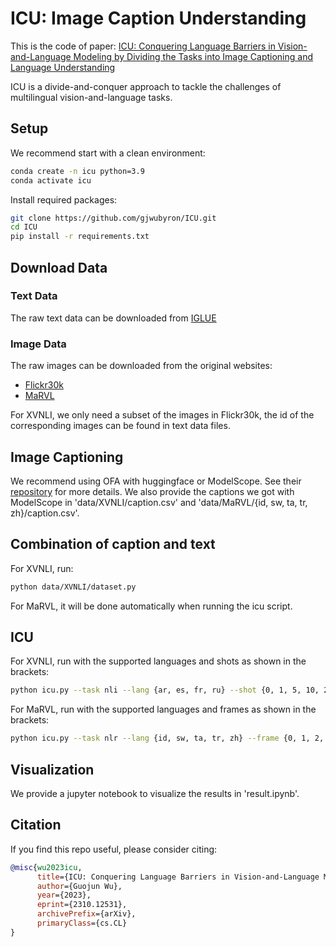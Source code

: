 # ICU: Image Caption Understanding

This is the code of paper: [ICU: Conquering Language Barriers in Vision-and-Language Modeling by Dividing the Tasks into Image Captioning and Language Understanding](https://arxiv.org/abs/2310.12531)

ICU is a divide-and-conquer approach to tackle the challenges of multilingual vision-and-language tasks.

## Setup

We recommend start with a clean environment:

```bash
conda create -n icu python=3.9
conda activate icu
```

Install required packages:

```bash
git clone https://github.com/gjwubyron/ICU.git
cd ICU
pip install -r requirements.txt
```

## Download Data

### Text Data

The raw text data can be downloaded from [IGLUE](https://github.com/e-bug/iglue/tree/main/datasets)

### Image Data

The raw images can be downloaded from the original websites:

- [Flickr30k](https://www.kaggle.com/datasets/hsankesara/flickr-image-dataset)
- [MaRVL](https://borealisdata.ca/dataset.xhtml?persistentId=doi:10.5683/SP3/42VZ4P)

For XVNLI, we only need a subset of the images in Flickr30k, the id of the corresponding images can be found in text data files.

## Image Captioning

We recommend using OFA with huggingface or ModelScope.
See their [repository](https://github.com/OFA-Sys/OFA) for more details.
We also provide the captions we got with ModelScope in 'data/XVNLI/caption.csv' and 'data/MaRVL/{id, sw, ta, tr, zh}/caption.csv'.

## Combination of caption and text

For XVNLI, run:

```bash
python data/XVNLI/dataset.py
```

For MaRVL, it will be done automatically when running the icu script.

## ICU

For XVNLI, run with the supported languages and shots as shown in the brackets:

```bash
python icu.py --task nli --lang {ar, es, fr, ru} --shot {0, 1, 5, 10, 20, 25, 48}
```

For MaRVL, run with the supported languages and frames as shown in the brackets:

```bash
python icu.py --task nlr --lang {id, sw, ta, tr, zh} --frame {0, 1, 2, 3, 4, 5}
```

## Visualization

We provide a jupyter notebook to visualize the results in 'result.ipynb'.

## Citation

If you find this repo useful, please consider citing:

```bibtex
@misc{wu2023icu,
      title={ICU: Conquering Language Barriers in Vision-and-Language Modeling by Dividing the Tasks into Image Captioning and Language Understanding}, 
      author={Guojun Wu},
      year={2023},
      eprint={2310.12531},
      archivePrefix={arXiv},
      primaryClass={cs.CL}
}
```
